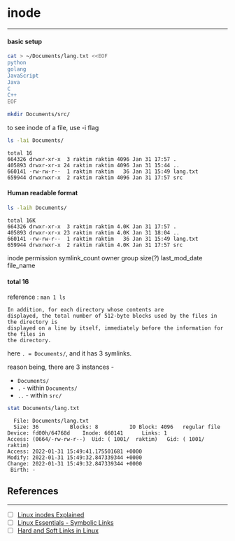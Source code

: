 # inode
---
#### basic setup
```bash
cat > ~/Documents/lang.txt <<EOF
python
golang
JavaScript
Java
C
C++
EOF
```
```bash
mkdir Documents/src/
```
to see inode of a file, use -i flag
```bash
ls -lai Documents/
```
```
total 16
664326 drwxr-xr-x  3 raktim raktim 4096 Jan 31 17:57 .
405893 drwxr-xr-x 24 raktim raktim 4096 Jan 31 15:44 ..
660141 -rw-rw-r--  1 raktim raktim   36 Jan 31 15:49 lang.txt
659944 drwxrwxr-x  2 raktim raktim 4096 Jan 31 17:57 src
```
#### Human readable format
```bash
ls -laih Documents/
```
```
total 16K
664326 drwxr-xr-x  3 raktim raktim 4.0K Jan 31 17:57 .
405893 drwxr-xr-x 23 raktim raktim 4.0K Jan 31 18:04 ..
660141 -rw-rw-r--  1 raktim raktim   36 Jan 31 15:49 lang.txt
659944 drwxrwxr-x  2 raktim raktim 4.0K Jan 31 17:57 src
```
inode permission symlink_count owner group size(?) last_mod_date file_name

#### total 16
reference : `man 1 ls`
```
In addition, for each directory whose contents are
displayed, the total number of 512-byte blocks used by the files in the directory is
displayed on a line by itself, immediately before the information for the files in
the directory.
```
here `. = Documents/`, and it has 3 symlinks.

reason being, there are 3 instances - 
- `Documents/`
- `.`  - within `Documents/`
- `..` - within `src/`

```bash
stat Documents/lang.txt
```
```
  File: Documents/lang.txt
  Size: 36        	Blocks: 8          IO Block: 4096   regular file
Device: fd00h/64768d	Inode: 660141      Links: 1
Access: (0664/-rw-rw-r--)  Uid: ( 1001/  raktim)   Gid: ( 1001/  raktim)
Access: 2022-01-31 15:49:41.175501681 +0000
Modify: 2022-01-31 15:49:32.847339344 +0000
Change: 2022-01-31 15:49:32.847339344 +0000
 Birth: -
```
## References
---
- [ ] [Linux inodes Explained](https://www.youtube.com/watch?v=6KjMlm8hhFA)
- [ ] [Linux Essentials - Symbolic Links](https://www.youtube.com/watch?v=zfSa-PEU3h4)
- [ ] [Hard and Soft Links in Linux](https://www.youtube.com/watch?v=kYonC93SvpE)
